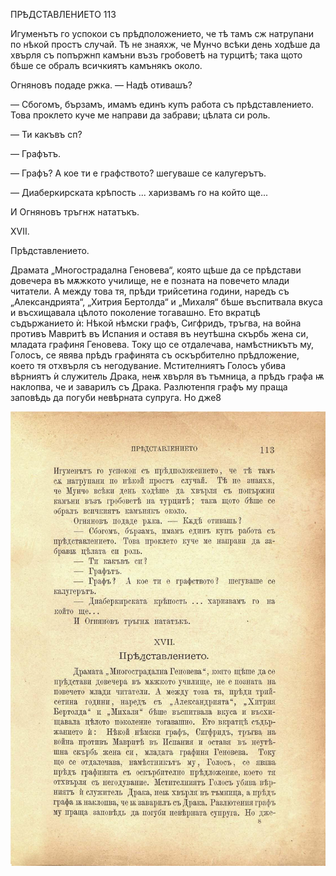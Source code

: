 ﻿ПРѢДСТАВЛЕНИЕТО	113

Игуменътъ го успокои съ прѣдположението, че тѣ тамъ сж натрупани по нѣкой простъ случай. Тѣ не знаяхж, че Мунчо всѣки день ходѣше да хвърля съ попържнп камъни възъ гробоветѣ на турцитѣ; така щото бѣше се обралъ всичкиятъ камънякъ около.

Огняновъ подаде ржка. — Надѣ отивашъ?

— Сбогомъ, бързамъ, имамъ единъ купъ работа съ прѣдставлението. Това проклето куче ме направи да забрави; цѣлата си роль.

— Ти какъвъ сп?

— Графътъ.

— Графъ? А кое ти е графството? шегуваше се калугерътъ.

— Диаберкирската крѣпость ... харизвамъ го на който ще...

И Огняновъ тръгнж нататъкъ.

XVII.

Прѣдставлението.

Драмата „Многострадална Геновева“, която щѣше да се прѣдстави довечера въ мѫжкото училище, не е позната на повечето млади читатели. А между това тя, прѣди трийсетина години, наредъ съ „Александрията“, „Хитрия Бертолда“ и „Михаля“ бѣше въспитвала вкуса и въсхищавала цѣлото поколение тогавашно. Ето вкратцѣ съдържанието ѝ: Нѣкой нѣмски графъ, Сигфридъ, тръгва, на война противъ Мавритѣ въ Испания и оставя въ неутѣшна скърбь жена си, младата графиня Геновева. Току що се отдалечава, намѣстникътъ му, Голосъ, се явява прѣдъ графинята съ оскърбително прѣдложение, което тя отхвърля съ негодувание. Мстителниятъ Голосъ убива вѣрниятъ ѝ служитель Драка, неѭ хвърля въ тъмница, а прѣдъ графа ѭ наклопва, че и заварилъ съ Драка. Разлютенпя графъ му праща заповѣдь да погуби невѣрната супруга. Но дже8

![original](images/132.jpg)

